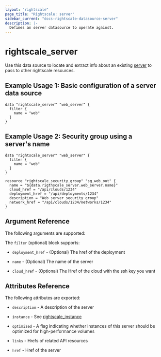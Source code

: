 ```yaml
---
layout: "rightscale"
page_title: "Rightscale: server"
sidebar_current: "docs-rightscale-datasource-server"
description: |-
  Defines an server datasource to operate against. 
---
```


# rightscale_server

Use this data source to locate and extract info about an existing [server](http://reference.rightscale.com/api1.5/resources/ResourceServers.html) to pass to other rightscale resources.

## Example Usage 1: Basic configuration of a server data source

```hcl
data "rightscale_server" "web_server" {
  filter {
    name = "web"
  }
}
```
## Example Usage 2: Security group using a server's name

```hcl
data "rightscale_server" "web_server" {
  filter {
    name = "web"
  }
}

resource "rightscale_security_group" "sg_web_out" {
  name = "${data.rigthscale_server.web_server.name}"
  cloud_href = "/api/clouds/1234"
  deployment_href = "/api/deployments/1234"
  description = "Web server security group"
  network_href = "/api/clouds/1234/networks/1234"
}
```

## Argument Reference

The following arguments are supported:

The `filter` (optional) block supports:

* `deployment_href` - (Optional) The href of the deployment

* `name` - (Optional) The name of the server

* `cloud_href` - (Optional) The Href of the cloud with the ssh key you want

## Attributes Reference

The following attributes are exported:

* `description` - A description of the server

* `instance` - See [rightscale_instance](https://github.com/terraform-providers/terraform-provider-rightscale/blob/master/website/docs/r/cm_server.markdown)

* `optimized` - A flag indicating whether instances of this server should be optimized for high-performance volumes

* `links` - Hrefs of related API resources

* `href` - Href of the server
